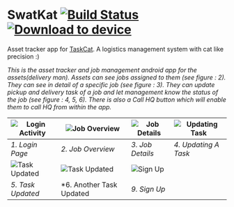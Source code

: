 # SwatKat [![Build Status](https://travis-ci.org/NerdCats/SwatKat.svg?branch=master)](https://travis-ci.org/NerdCats/SwatKat) [<img src="https://dply.me/a3aaw1/button/small" alt="Download to device">](https://dply.me/a3aaw1#install)

Asset tracker app for [TaskCat](https://github.com/NerdCats/TaskCat). A logistics management system with cat like precision :)

*This is the asset tracker and job management android app for the assets(delivery man).
Assets can see jobs assigned to them (see figure : 2). They can see in detail of a specific job (see figure : 3).
They can update pickup and delivery task of a job and let management know the status of the job (see figure : 4, 5, 6). 
There is also a Call HQ button which will enable them to call HQ from within the app.*


![Login Activity](http://i.imgur.com/SKFzBMp.png "Login Activity")|![Job Overview](http://i.imgur.com/W7c5pUW.png "Job Overview")|![Job Details](http://i.imgur.com/COWL15K.png "Job Details")|![Updating Task](http://i.imgur.com/ekwUMwS.png "Updating Task")  |
------------------------------------------------------------------|--------------------------------------------------------------|------------------------------------------------------------|-------------------------------------------------------------------
*1. Login Page*                                                   | *2. Job Overview*                                            |*3. Job Details*                                            |*4. Updating A Task*                             
![Task Updated](http://i.imgur.com/Z6WPU2j.png "Task Updated")    |![Task Updated](http://i.imgur.com/sIY0UTz.png "Task Updated")|![Sign Up](http://i.imgur.com/gv0gn4z.png "Sign Up")
*5. Task Updated*                                                 | *6. Another Task Updated                                     |*9. Sign Up*